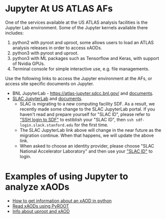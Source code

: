 # Jupyter At US ATLAS AFs

One of the services available at the US ATLAS analysis facilities is the Jupyter
Lab environment. Some of the Jupyter kernels available there includes:

1. python2 with pyroot and uproot, some allows users to load an ATLAS analysis
   releases in order to access xAODs.
2. python3 with pyroot and uproot.
3. python3 with ML packages such as Tensorflow and Keras, with support of Nvidia
   GPUs.
4. Terminal console for simple interactive use, e.g. file managements.

Use the following links to access the Jupyter environment at the AFs, or access
site specific documents on Jupyter.

- BNL JupyterLab - <https://atlas-jupyter.sdcc.bnl.gov/> and
  [documents](BNLjupyter.md).
- [SLAC JupyterLab](https://sdf.slack.stanford.edu/public/doc/#/interactive-compute?id=jupyter)
  and [documents](SLACjupyter.md).
  - SLAC is migrating to a new computing facility SDF. As a result, we recently
    made some change to the SLAC JupyterLab portal. If you haven't read and
    prepare yourself for "SLAC ID", please refer to
    ["SSH login to SDF"](../sshlogin/ssh2SLAC.md#ssh-login-to-sdf) to estiblish
    your "SLAC ID", then `ssh sdf-login.slack.stanford.edu` for the first time.
  - The SLAC JupyterLab link above will change in the near future as the
    migration continue. When that happens, we will update the above link.
  - When asked to choose an identity provider, please choose "SLAC National
    Accelerator Laboratory" and then use your
    ["SLAC ID"](../sshlogin/ssh2SLAC.md#ssh-login-to-sdf) to login.

# Examples of using Jupyter to analyze xAODs

- [How to get information about an xAOD in python](examples/xAODcheck.md)
- [Read xAODs using PyROOT](https://github.com/usatlas/tier3docs/blob/master/jupyter/examples/pyROOT_example.ipynb)
- [Info about uproot and xAOD](examples/convert_specific_variables.py.txt)

